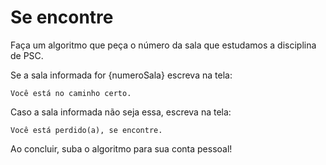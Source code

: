 # Se encontre

Faça um algoritmo que peça o número da sala que estudamos a disciplina de PSC.

Se a sala informada for {numeroSala} escreva na tela: 
~~~
Você está no caminho certo.
~~~
Caso a sala informada não seja essa, escreva na tela:
~~~
Você está perdido(a), se encontre.
~~~

Ao concluir, suba o algoritmo para sua conta pessoal!
